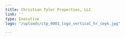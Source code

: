 ```yaml
---
title: Christian Tyler Properties, LLC
link: ''
type: Executive
logo: "/uploads/ctp_0001_logo_vertical_hr_cmyk.jpg"

---
```

